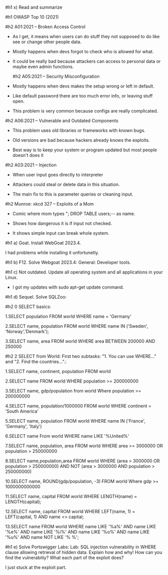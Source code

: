 #h1 x) Read and summarize

#h1 OWASP Top 10 (2021)

#h2 A01:2021 – Broken Access Control

- As I get, it means when users can do stuff they not supposed to do like see or change other people data.

- Mostly happens when devs forgot to check who is allowed for what.

- It could be really bad because attackers can access to personal data or maybe even admin functions.

  #h2 A05:2021 – Security Misconfiguration

- Mostly happens when devs makes the setup wrong or left in default.

- Like default password there are too much error info, or leaving stuff open.

- This problem is very common because configs are really complicated.

#h2 A06:2021 – Vulnerable and Outdated Components

-  This problem uses old libraries or frameworks with known bugs.

-  Old versions are bad because hackers already knows the exploits.

-  Best way is to keep your system or program updated but most people doesn't does it

  #h2 A03:2021 – Injection

  - When user input goes directly to interpreter

  - Attackers could steal or delete data in this situation.

  - The main fix to this is parameter queries or cleaning input.

#h2 Munroe: xkcd 327 – Exploits of a Mom

- Comic where mom types "; DROP TABLE users;-- as name.

- Shows how dangerous it is if input not checked.

- It shows simple input can break whole system.

#h1 a) Goat. Install WebGoat 2023.4.

I had problems while installing it unfortunetly.

#h1 b) F12. Solve Webgoat 2023.4: General: Developer tools.

#h1 c) Not outdated. Update all operating system and all applications in your Linux.

- I got my updates with sudo apt-get update command.

#h1 d) Sequel. Solve SQLZoo:

#h2 0 SELECT basics:

1.SELECT population FROM world
  WHERE name = 'Germany'

2.SELECT name, population FROM world
  WHERE name IN ('Sweden', 'Norway','Denmark');

3.SELECT name, area FROM world
  WHERE area BETWEEN 200000 AND 250000

#h2 2 SELECT from World: First two subtasks: "1. You can use WHERE..." and "2. Find the countries...".:

1.SELECT name, continent, population FROM world

2.SELECT name FROM world
WHERE population >= 200000000

3.SELECT name, gdp/population from world
Where population >= 200000000

4.SELECT name, population/1000000 FROM world
WHERE continent = 'South America'

5.SELECT name, population FROM world
WHERE name IN ('France', 'Germany', 'Italy')

6.SELECT name From world
WHERE name LIKE '%United%'

7.SELECT name, population, area FROM world
WHERE area >= 3000000 OR population > 250000000

8.SELECT name,population,area FROM world
WHERE (area > 3000000 OR population > 250000000)
  AND NOT (area > 3000000 AND population > 250000000)



10.SELECT name, ROUND(gdp/population, -3) FROM world
Where gdp >= 1000000000000

11.SELECT name, capital FROM world
WHERE LENGTH(name) = LENGTH(capital);

12.SELECT name, capital FROM world
WHERE LEFT(name, 1) = LEFT(capital, 1)
  AND name <> capital;

13.SELECT name FROM world
WHERE name LIKE '%a%'
  AND name LIKE '%e%'
  AND name LIKE '%i%'
  AND name LIKE '%o%'
  AND name LIKE '%u%'
  AND name NOT LIKE '% %';

#h1 e) Solve Portswigger Labs: Lab: SQL injection vulnerability in WHERE clause allowing retrieval of hidden data. Explain how and why! How can you find the vulnerabitiy? What each part of the exploit does?

I just stuck at the exploit part.
